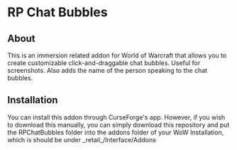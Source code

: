 # RP Chat Bubbles

## About
This is an immersion related addon for World of Warcraft that allows you to create customizable click-and-draggable chat bubbles. Useful for screenshots. Also adds the name of the person speaking to the chat bubbles.

## Installation
You can install this addon through CurseForge's app. However, if you wish to download this manually, you can simply download this repository and put the RPChatBubbles folder into the addons folder of your WoW Installation, which is should be under \_retail\_/Interface/Addons
